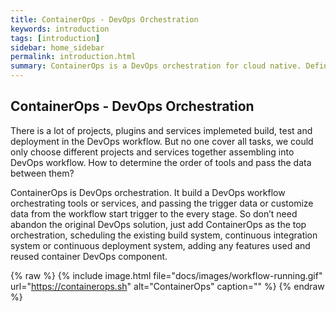 ```yaml
---
title: ContainerOps - DevOps Orchestration  
keywords: introduction
tags: [introduction]
sidebar: home_sidebar
permalink: introduction.html
summary: ContainerOps is a DevOps orchestration for cloud native. Defining a DevOps component base container like Docker or rkt. Drawing the DevOps workflow with a WYSIWYG editor in the browser mixed DevOps components and the exist DevOps services like Github, Jenkins, Travis CI and so on. Running the components with container orchestration like Kubernetes. ContainerOps introduction can help you set up ContainerOps, learn about the system, and get your DevOps workflow running on Kubernetes.  
---
```


## ContainerOps - DevOps Orchestration

There is a lot of projects, plugins and services implemeted build, test and deployment in the DevOps workflow. But no one cover all tasks, we could only choose different projects and services together assembling into DevOps workflow. How to determine the order of tools and pass the data between them?  

ContainerOps is DevOps orchestration. It build a DevOps workflow orchestrating tools or services, and passing the trigger data or customize data from the workflow start trigger to the every stage. So don’t need abandon the original DevOps solution, just add ContainerOps as the top orchestration, scheduling the existing build system, continuous integration system or continuous deployment system, adding any features used and reused container DevOps component.

{% raw %}
{% include image.html file="docs/images/workflow-running.gif" url="https://containerops.sh" alt="ContainerOps" caption="" %}
{% endraw %}